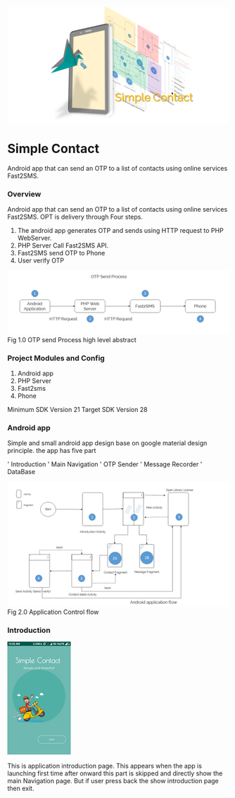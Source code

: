 ![Simple Contact](/images/fly3.png)

# Simple Contact
 Android app that can send an OTP  to a list of contacts using online services Fast2SMS.



### Overview
Android app that can send an OTP to a list of contacts using online services Fast2SMS.
OPT is delivery through Four steps.
1. The android app generates OTP and sends using HTTP request to PHP WebServer.
1. PHP Server Call Fast2SMS API.
1. Fast2SMS send OTP to Phone
1. User verify OTP



![OTP send Process high level abstract](/images/fly1.png)
Fig 1.0 OTP send Process high level abstract




### Project Modules and Config
1. Android app
1. PHP Server
1. Fast2sms
1. Phone


Minimum SDK Version 21
Target SDK Version 28




### Android app

Simple and small android app design base on google material design principle. the app has
five part

' Introduction
' Main Navigation
' OTP Sender
' Message Recorder
' DataBase

![OTP send Process high level abstract](/images/fly4.png)
Fig 2.0 Application Control flow

### Introduction
![OTP send Process high level abstract](/images/screenshot_1.png)

This is application introduction page. This appears when the app is launching first time after onward this part is skipped and directly show the main Navigation page. But if user press back the show introduction page then exit.
